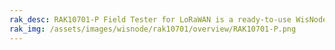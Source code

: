 ```yaml
---
rak_desc: RAK10701-P Field Tester for LoRaWAN is a ready-to-use WisNode for evaluating deployed LoRaWAN network. It has a GNSS, a touchscreen LCD for the user interface, and is powered by a rechargeable battery.
rak_img: /assets/images/wisnode/rak10701/overview/RAK10701-P.png
---
```


<rk-redirect to="/Product-Categories/WisNode/RAK10701-P/Overview/" />
